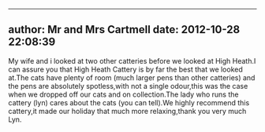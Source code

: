 
---
author: Mr and Mrs Cartmell
date: 2012-10-28 22:08:39
---
My wife and i looked at two other catteries before we looked at High Heath.I can assure you that High Heath Cattery is by far the best that we looked at.The cats have plenty of room (much larger pens than other catteries) and the pens are absolutely spotless,with not a single odour,this was the case when we dropped off our cats and on collection.The lady who runs the cattery (lyn) cares about the cats (you can tell).We highly recommend this cattery,it made our holiday that much more relaxing,thank you very much Lyn.

